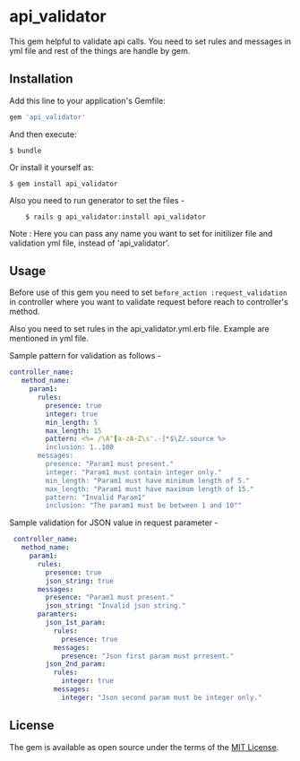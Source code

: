 # api_validator
This gem helpful to validate api calls. You need to set rules and messages in yml file and rest of the things are handle by gem.

## Installation

Add this line to your application's Gemfile:

```ruby
gem 'api_validator'
```

And then execute:

    $ bundle

Or install it yourself as:

    $ gem install api_validator

Also you need to run generator to set the files -

		$ rails g api_validator:install api_validator

Note : Here you can pass any name you want to set for initilizer file and validation yml file, instead of 'api_validator'.

## Usage

Before use of this gem you need to set ``` before_action :request_validation ``` in controller where you want to validate request before reach to controller's method.

Also you need to set rules in the api_validator.yml.erb file. Example are mentioned in yml file.

Sample pattern for validation as follows - 

```yaml
controller_name:
   method_name:
     param1:
       rules:
         presence: true
         integer: true
         min_length: 5
         max_length: 15
         pattern: <%= /\A^[a-zA-Z\s'.-]*$\Z/.source %>
         inclusion: 1..100 
       messages:
         presence: "Param1 must present."
         integer: "Param1 must contain integer only."
         min_length: "Param1 must have minimum length of 5."
         max_length: "Param1 must have maximum length of 15."
         pattern: "Invalid Param1"
         inclusion: "The param1 must be between 1 and 10""
```

Sample validation for JSON value in request parameter -

```yaml
 controller_name:
   method_name:
     param1:
       rules:
         presence: true
         json_string: true
       messages:
         presence: "Param1 must present."
         json_string: "Invalid json string."
       paramters:
         json_1st_param:
           rules:
             presence: true
           messages:
             presence: "Json first param must prresent."
         json_2nd_param:
           rules:
             integer: true
           messages:
             integer: "Json second param must be integer only."
```
## License

The gem is available as open source under the terms of the [MIT License](http://opensource.org/licenses/MIT).

